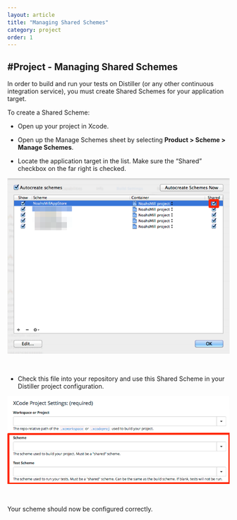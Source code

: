 ```yaml
---
layout: article
title: "Managing Shared Schemes"
category: project
order: 1
---
```


#Project - Managing Shared Schemes
---

In order to build and run your tests on Distiller (or any other continuous integration service), you must create Shared Schemes for your application target.

To create a Shared Scheme:

- Open up your project in Xcode.


- Open up the Manage Schemes sheet by selecting **Product > Scheme > Manage Schemes**.


- Locate the application target in the list. Make sure the “Shared” checkbox on the far right is checked.


![Manage Schemes Sheet](/img/14-manage-schemes-sheet.png)


</br>

- Check this file into your repository and use this Shared Scheme in your Distiller project configuration.


![Project Settings](/img/15-schemes-settings.png)


</br>

Your scheme should now be configured correctly.
